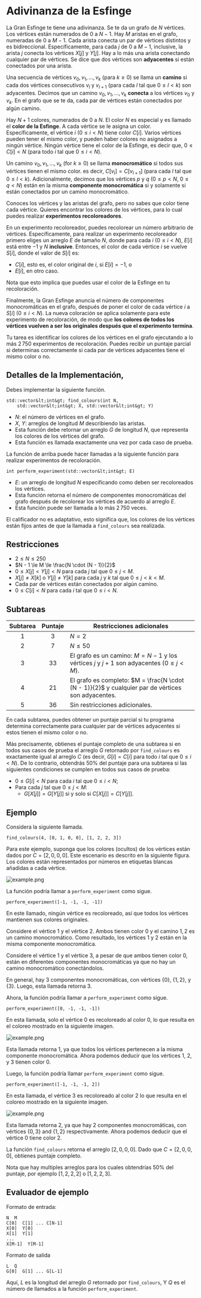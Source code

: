 # Adivinanza de la Esfinge

La Gran Esfinge te tiene una adivinanza. 
Se te da un grafo de $N$ vértices.
Los vértices están numerados de  $0$ a $N - 1$.
Hay $M$ aristas en el grafo, numeradas de $0$ a $M-1$.
Cada arista conecta un par de vértices distintos y es bidireccional.
Específicamente, para cada $j$ de $0$ a $M - 1$, inclusive, la arista $j$ conecta los vértices $X[j]$ y $Y[j]$.
Hay a lo más una arista conectando cualquier par de vértices.
Se dice que dos vértices son **adyacentes**
 si están conectados por una arista.

Una secuencia de vértices  $v_0, v_1, \ldots, v_k$ (para  $k \ge 0$)
se llama un  **camino**
 si cada dos vértices consecutivos  $v_l$ y $v_{l+1}$
 (para cada $l$ tal que $0 \le l \lt k$)
 son adyacentes.
Decimos que un camino  $v_0, v_1, \ldots, v_k$ **conecta** a los vértices  $v_0$ y $v_k$.
En el grafo que se te da, cada par de vértices están conectados por algún camino.

Hay  $N + 1$ colores, numerados de $0$ a $N$.
El color $N$ es especial y es llamado el **color de la Esfinge**.
A cada vértice se le asigna un color.
Específicamente, el vértice $i$ ($0 \le i \lt N$) tiene color $C[i]$.
Varios vértices pueden tener el mismo color, 
 y pueden haber colores no asignados a ningún vértice. 
Ningún vértice tiene el color de la Esfinge, es decir que, $0 \le C[i] \lt N$ (para todo $i$ tal que $0 \le i \lt N$).

Un camino $v_0, v_1, \ldots, v_k$ (for $k \ge 0$)
 se llama  **monocromático** si todos sus vértices tienen el mismo color. es decir, $C[v_l] = C[v_{l+1}]$ (para cada  $l$ tal que $0 \le l \lt k$).
Adicionalmente, decimos que los vértices $p$ y $q$ ($0 \le p \lt N$, $0 \le q \lt N$)
 están en la misma **componente monocromática**
 si y solamente si están conectados por un camino monocromático.


Conoces los vértices y las aristas del grafo, pero no sabes que color tiene 
 cada vértice. Quieres encontrar los colores de los vértices, para lo cual puedes realizar **experimentos recoloreadores**.

En un experimento recoloreador, puedes recolorear un número arbitrario de vértices. 
Específicamente, para realizar un experimento recoloreador 
 primero eliges un arreglo
  $E$ de tamaño $N$,
 donde para cada $i$ ($0 \le i \lt N$),
 $E[i]$ está entre $-1$ y $N$ **inclusive**.
Entonces, el color de cada vértice  $i$ se vuelve $S[i]$, donde el valor de  $S[i]$ es:
* $C[i]$, esto es, el color original de  $i$, si $E[i] = -1$, o
* $E[i]$, en otro caso.

Nota que esto implica que puedes usar el color de la Esfinge en tu recoloración.

Finalmente, la Gran Esfinge anuncia el número de componentes monocromáticas en el grafo,
 después de poner el color de cada vértice $i$ a $S[i]$ ($0 \le i \lt N$).
La nueva coloración se aplica solamente para este experimento de recoloración, de modo que 
 **los colores de todos los vértices vuelven a ser los originales después que el experimento termina**.

Tu tarea es identificar los colores de los vértices en el grafo ejecutando a lo más 
  $2\,750$ experimentos de recoloración. 
Puedes recibir un puntaje parcial si determinas
 correctamente si cada par de vértices adyacentes tiene el mismo color o no. 

## Detalles de la Implementación,

Debes implementar la siguiente función.
```
std::vector&lt;int&gt; find_colours(int N,
    std::vector&lt;int&gt; X, std::vector&lt;int&gt; Y)
```

* $N$: el número de vértices en el grafo.
* $X$, $Y$: arreglos de longitud $M$ describiendo las aristas.
* Esta función debe retornar un arreglo $G$ de longitud $N$, que representa los colores de los vértices del grafo.
* Esta función es llamada exactamente una vez por cada caso de prueba.

La función de arriba puede hacer llamadas a la siguiente función para realizar experimentos de recoloración.
```
int perform_experiment(std::vector&lt;int&gt; E)
```

* $E$: un arreglo de longitud $N$ especificando como deben ser recoloreados los vértices.
* Esta función retorna el número de componentes monocromáticas del grafo después de recolorear los vértices de acuerdo al arreglo $E$.
* Esta función puede ser llamada a lo más $2\,750$ veces.

El calificador no es adaptativo, esto significa que, los colores de los vértices están fijos antes de que la llamada a  `find_colours` sea realizada.

## Restricciones

* $2 \le N \le 250$
* $N - 1 \le M \le \frac{N \cdot (N - 1)}{2}$
* $0 \le X[j] \lt Y[j] \lt N$ para cada $j$ tal que $0 \le j \lt M$.
* $X[j] \neq X[k]$ o $Y[j] \neq Y[k]$
   para cada $j$ y $k$ tal que $0 \le j \lt k \lt M$.
* Cada par de vértices están conectados por algún camino.
* $0 \le C[i] \lt N$ para cada $i$ tal que $0 \le i \lt N$.

## Subtareas

| Subtarea | Puntaje  | Restricciones adicionales |
| :-----: | :----: | ---------------------- |
| 1       | $3$    | $N = 2$
| 2       | $7$    | $N \le 50$
| 3       | $33$   | El grafo es un camino: $M = N - 1$ y los vértices $j$ y $j+1$ son adyacentes ($0 \leq j < M$).
| 4       | $21$   | El grafo es completo: $M = \frac{N \cdot (N - 1)}{2}$ y cualquier par de vértices son adyacentes.
| 5       | $36$   | Sin restricciones adicionales.

En cada subtarea, puedes obtener un puntaje parcial si tu programa determina correctamente para cualquier par de 
vértices adyacentes si estos tienen el mismo color o no.


Más precisamente, obtienes el puntaje completo de una subtarea si en todos sus casos de prueba el arreglo $G$ retornado
 por `find_colours` es exactamente igual al arreglo $C$ (es decir, $G[i] = C[i]$ para todo $i$ tal que $0 \le i \lt N$).
De lo contrario, obtendrás $50\%$ del puntaje para una subtarea si las siguientes condiciones se cumplen en todos sus casos de prueba:
* $0 \le G[i] \lt N$
   para cada $i$ tal que $0 \le i \lt N$;
* Para cada $j$ tal que $0 \le j \lt M$:
  * $G[X[j]] = G[Y[j]]$ si y solo si $C[X[j]] = C[Y[j]]$.

## Ejemplo

Considera la siguiente llamada.
```
find_colours(4, [0, 1, 0, 0], [1, 2, 2, 3])
```
Para este ejemplo, suponga que los colores (ocultos) de los vértices están dados por 
 $C = [2, 0, 0, 0]$.
Este escenario es descrito en la siguiente figura.
Los colores están representados por números en etiquetas blancas añadidas a cada vértice.

![example.png](sphinx_example.png "230")

La función podría llamar a  `perform_experiment` como sigue.

```
perform_experiment([-1, -1, -1, -1])
```

En este llamado, ningún vértice es recoloreado, así que todos los vértices mantienen sus colores originales.

Considere el vértice $1$ y el vértice $2$.
Ambos tienen color $0$ y el camino $1,2$ es un camino monocromático.
Como resultado, los vértices $1$ y $2$ están en la misma componente monocromática.

Considere el vértice $1$ y el vértice $3$, a pesar de que ambos tienen color $0$, están en diferentes componentes
monocromáticas ya que no hay un camino monocromático conectándolos.

En general, hay $3$ componentes monocromáticas, con vértices $\{0\}$, $\{1, 2\}$, y $\{3\}$.
Luego, esta llamada retorna $3$.

Ahora, la función podría llamar a `perform_experiment` como sigue.

```
perform_experiment([0, -1, -1, -1])
```

En esta llamada, solo el vértice $0$ es recoloreado al color $0$, lo que resulta en el coloreo mostrado en la siguiente imagen.

![example.png](sphinx_order1.png "230")

Esta llamada retorna $1$, ya que todos los vértices pertenecen a la misma componente monocromática.
Ahora podemos deducir que los vértices $1$, $2$, y $3$ tienen color $0$.

Luego, la función podría llamar `perform_experiment` como sigue.

```
perform_experiment([-1, -1, -1, 2])
```
En esta llamada, el vértice $3$ es recoloreado al color $2$ lo que resulta en el coloreo mostrado en la siguiente imagen.

![example.png](sphinx_order2.png "230")

Esta llamada retorna $2$, ya que hay $2$ componentes monocromáticas, con vértices $\{0, 3\}$ and $\{1, 2\}$ respectivamente.
Ahora podemos deducir que el vértice $0$ tiene color $2$.

La función `find_colours` retorna el arreglo $[2, 0, 0, 0]$.
Dado que $C = [2, 0, 0, 0]$, obtienes puntaje completo.

Nota que hay multiples arreglos para los cuales obtendrías $50\%$ del puntaje, por ejemplo $[1, 2, 2, 2]$ o $[1, 2, 2, 3]$.

## Evaluador de ejemplo

Formato de entrada:

```
N  M
C[0]  C[1] ... C[N-1]
X[0]  Y[0]
X[1]  Y[1]
...
X[M-1]  Y[M-1]
```

Formato de salida

```
L  Q
G[0]  G[1] ... G[L-1]
```
Aquí, $L$ es la longitud del arreglo $G$ retornado por `find_colours`,
 Y $Q$ es el número de llamados a la función `perform_experiment`.